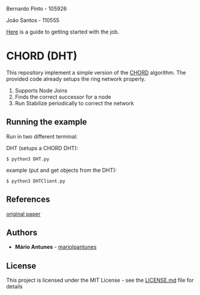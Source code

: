 
Bernardo Pinto - 105926

João Santos - 110555

[Here](Guiao2.pdf) is a guide to getting started with the job.

# CHORD (DHT)



This repository implement a simple version of the [CHORD](https://en.wikipedia.org/wiki/Chord_(peer-to-peer)) algorithm.
The provided code already setups the ring network properly.
1. Supports Node Joins
2. Finds the correct successor for a node
3. Run Stabilize periodically to correct the network


## Running the example
Run in two different terminal:

DHT (setups a CHORD DHT):
```console
$ python3 DHT.py
```
example (put and get objects from the DHT):
```console
$ python3 DHTClient.py
```

## References

[original paper](https://pdos.csail.mit.edu/papers/ton:chord/paper-ton.pdf)

## Authors

* **Mário Antunes** - [mariolpantunes](https://github.com/mariolpantunes)

## License

This project is licensed under the MIT License - see the [LICENSE.md](LICENSE.md) file for details
